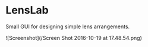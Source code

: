 # LensLab
Small GUI for designing simple lens arrangements.

![Screenshot](/Screen Shot 2016-10-19 at 17.48.54.png)
